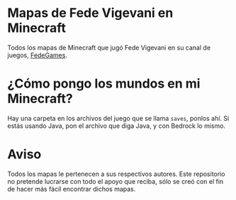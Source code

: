 # Mapas de Fede Vigevani en Minecraft
Todos los mapas de Minecraft que jugó Fede Vigevani en su canal de juegos, [FedeGames](https://www.youtube.com/@FedeGames7).

# ¿Cómo pongo los mundos en mi Minecraft?
Hay una carpeta en los archivos del juego que se llama `saves`, ponlos ahí.
Si estás usando Java, pon el archivo que diga Java, y con Bedrock lo mismo.

# Aviso
Todos los mapas le pertenecen a sus respectivos autores. Este repositorio no pretende lucrarse con todo el apoyo que reciba, sólo se creó con el fin de hacer más fácil encontrar dichos mapas.
